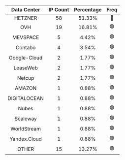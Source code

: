 | Data Center | IP Count | Percentage | Freq |
|:------------:|:--------:|:-----------:|:-----:|
| HETZNER | 58 | 51.33% | 🔴 |
| OVH | 19 | 16.81% | 🟢 |
| MEVSPACE | 5 | 4.42% | 🟢 |
| Contabo | 4 | 3.54% | 🟢 |
| Google-Cloud | 2 | 1.77% | 🟢 |
| LeaseWeb | 2 | 1.77% | 🟢 |
| Netcup | 2 | 1.77% | 🟢 |
| AMAZON | 1 | 0.88% | 🟢 |
| DIGITALOCEAN | 1 | 0.88% | 🟢 |
| Nubes | 1 | 0.88% | 🟢 |
| Scaleway | 1 | 0.88% | 🟢 |
| WorldStream | 1 | 0.88% | 🟢 |
| Yandex.Cloud | 1 | 0.88% | 🟢 |
| OTHER | 15 | 13.27% | 🟢 |
